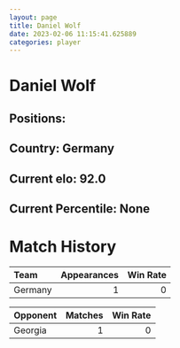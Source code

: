 ```yaml
---  
layout: page  
title: Daniel Wolf  
date: 2023-02-06 11:15:41.625889  
categories: player  
---
```

# Daniel Wolf

## Positions: 

## Country: Germany

## Current elo: 92.0

## Current Percentile: None

# Match History


| Team    |   Appearances |   Win Rate |
|:--------|--------------:|-----------:|
| Germany |             1 |          0 |

| Opponent   |   Matches |   Win Rate |
|:-----------|----------:|-----------:|
| Georgia    |         1 |          0 |